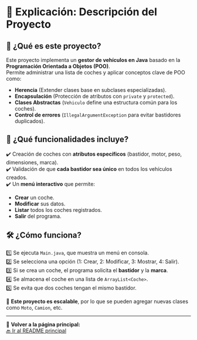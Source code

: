 # 📌 Explicación: Descripción del Proyecto

## 📜 ¿Qué es este proyecto?
Este proyecto implementa un **gestor de vehículos en Java** basado en la **Programación Orientada a Objetos (POO)**.  
Permite administrar una lista de coches y aplicar conceptos clave de POO como:
- **Herencia** (Extender clases base en subclases especializadas).
- **Encapsulación** (Protección de atributos con `private` y `protected`).
- **Clases Abstractas** (`Vehiculo` define una estructura común para los coches).
- **Control de errores** (`IllegalArgumentException` para evitar bastidores duplicados).

## 📌 ¿Qué funcionalidades incluye?
✔️ Creación de coches con **atributos específicos** (bastidor, motor, peso, dimensiones, marca).  
✔️ Validación de que **cada bastidor sea único** en todos los vehículos creados.  
✔️ Un **menú interactivo** que permite:  
   - **Crear** un coche.  
   - **Modificar** sus datos.  
   - **Listar** todos los coches registrados.  
   - **Salir** del programa.  

## 🛠️ ¿Cómo funciona?
1️⃣ Se ejecuta `Main.java`, que muestra un menú en consola.  
2️⃣ Se selecciona una opción (1: Crear, 2: Modificar, 3: Mostrar, 4: Salir).  
3️⃣ Si se crea un coche, el programa solicita el **bastidor** y la **marca**.  
4️⃣ Se almacena el coche en una lista de `ArrayList<Coche>`.  
5️⃣ Se evita que dos coches tengan el mismo bastidor.  

📌 **Este proyecto es escalable**, por lo que se pueden agregar nuevas clases como `Moto`, `Camion`, etc.

---
🔗 **Volver a la página principal:**  
[🔙 Ir al README principal](https://github.com/carmonalanzasalvaro/DisenoSoftware/blob/main/introduccion_java/programa3_clases_objetos/README.md)
